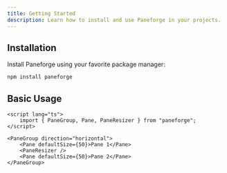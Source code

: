 ```yaml
---
title: Getting Started
description: Learn how to install and use Paneforge in your projects.
---
```


## Installation

Install Paneforge using your favorite package manager:

```bash
npm install paneforge
```

## Basic Usage

```svelte
<script lang="ts">
	import { PaneGroup, Pane, PaneResizer } from "paneforge";
</script>

<PaneGroup direction="horizontal">
	<Pane defaultSize={50}>Pane 1</Pane>
	<PaneResizer />
	<Pane defaultSize={50}>Pane 2</Pane>
</PaneGroup>
```
